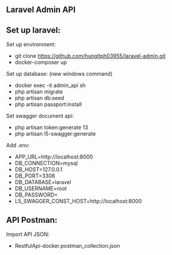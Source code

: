 
## Laravel Admin API

## Set up laravel:

Set up environment:

- git clone https://github.com/hungltph03955/laravel-admin.git
- docker-composer up

Set up database: (new windows command)
- docker exec -it admin_api sh
- php artisan migrate
- php artisan db:seed
- php artisan passport:install

Set swagger document api: 
- php artisan token:generate 13
- php artisan l5-swagger:generate

Add .env:
- APP_URL=http://localhost:8000
- DB_CONNECTION=mysql
- DB_HOST=127.0.0.1
- DB_PORT=3306
- DB_DATABASE=laravel
- DB_USERNAME=root
- DB_PASSWORD=
- L5_SWAGGER_CONST_HOST=http://localhost:8000

## API Postman:

Import API JSON:
- RestfulApi-docker.postman_collection.json

